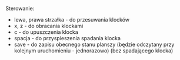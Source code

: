 Sterowanie:

- lewa, prawa strzałka - do przesuwania klocków
- x, z - do obracania klockami
- c - do upuszczenia klocka
- spacja - do przyspieszenia spadania klocka
- save - do zapisu obecnego stanu planszy (będzie odczytany przy kolejnym uruchomieniu - jednorazowo) (bez spadającego klocka)